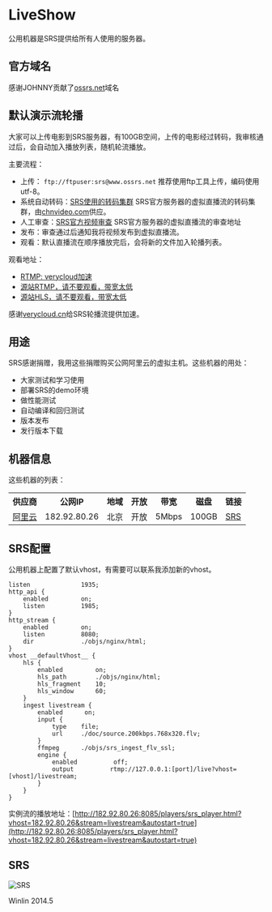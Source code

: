 # LiveShow

公用机器是SRS提供给所有人使用的服务器。

## 官方域名

感谢JOHNNY贡献了[ossrs.net](http://www.ossrs.net)域名

## 默认演示流轮播

大家可以上传电影到SRS服务器，有100GB空间，上传的电影经过转码，我审核通过后，会自动加入播放列表，随机轮流播放。

主要流程：
* 上传： `ftp://ftpuser:srs@www.ossrs.net` 推荐使用ftp工具上传，编码使用utf-8。
* 系统自动转码：[SRS使用的转码集群](http://www.ossrs.net:1971/) SRS官方服务器的虚拟直播流的转码集群，由[chnvideo.com](http://chnvideo.com)供应。
* 人工审查：[SRS官方视频审查](http://www.ossrs.net/srs-preview/) SRS官方服务器的虚拟直播流的审查地址
* 发布：审查通过后通知我将视频发布到虚拟直播流。
* 观看：默认直播流在顺序播放完后，会将新的文件加入轮播列表。

观看地址：
* [RTMP: verycloud加速](http://182.92.80.26:8085/players/srs_player.html?vhost=srs-rtmp.verycloud.cn&server=srs-rtmp.verycloud.cn&stream=livestream&autostart=true)
* [源站RTMP，请不要观看，带宽太低](http://182.92.80.26:8085/players/srs_player.html?stream=livestream&autostart=true)
* [源站HLS，请不要观看，带宽太低](http://182.92.80.26:8085/players/jwplayer6.html?stream=livestream&hls_autostart=true&hls_port=80)

感谢[verycloud.cn](http://verycloud.cn/)给SRS轮播流提供加速。

## 用途

SRS感谢捐赠，我用这些捐赠购买公网阿里云的虚拟主机。这些机器的用处：
* 大家测试和学习使用
* 部署SRS的demo环境
* 做性能测试
* 自动编译和回归测试
* 版本发布
* 发行版本下载

## 机器信息

这些机器的列表：

<table>
<tr>
<th>供应商</th>
<th>公网IP</th>
<th>地域</th>
<th>开放</th>
<th>带宽</th>
<th>磁盘</th>
<th>链接</th>
</tr>
<tr>
<td><a href="http://www.aliyun.com/product/ecs/">阿里云</a></td>
<td>182.92.80.26</td>
<td>北京</td>
<td>开放</td>
<td>5Mbps</td>
<td>100GB</td>
<td><a href="http://182.92.80.26" target="_blank">SRS</a></td>
</tr>
</table>

## SRS配置

公用机器上配置了默认vhost，有需要可以联系我添加新的vhost。

```
listen              1935;
http_api {
    enabled         on;
    listen          1985;
}
http_stream {
    enabled         on;
    listen          8080;
    dir             ./objs/nginx/html;
}
vhost __defaultVhost__ {
    hls {
        enabled         on;
        hls_path        ./objs/nginx/html;
        hls_fragment    10;
        hls_window      60;
    }
    ingest livestream {
        enabled      on;
        input {
            type    file;
            url     ./doc/source.200kbps.768x320.flv;
        }
        ffmpeg      ./objs/srs_ingest_flv_ssl;
        engine {
            enabled          off;
            output          rtmp://127.0.0.1:[port]/live?vhost=[vhost]/livestream;
        }
    }
}
```

实例流的播放地址：[http://182.92.80.26:8085/players/srs_player.html?vhost=182.92.80.26&stream=livestream&autostart=true](http://182.92.80.26:8085/players/srs_player.html?vhost=182.92.80.26&stream=livestream&autostart=true)

## SRS

![SRS](http://182.92.80.26:8085/srs/wiki/images/srs.qq.jpg)

Winlin 2014.5